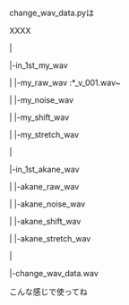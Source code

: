 ###
change_wav_data.pyは

 XXXX
 
  |
  
  |-in_1st_my_wav
  
  |  |-my_raw_wav :*_v_001.wav~
  
  |  |-my_noise_wav
  
  |  |-my_shift_wav
  
  |  |-my_stretch_wav
  
  |
  
  |-in_1st_akane_wav
  
  |  |-akane_raw_wav 
  
  |  |-akane_noise_wav
  
  |  |-akane_shift_wav
  
  |  |-akane_stretch_wav
  
  |
  
  |-change_wav_data.wav
  
  
  こんな感じで使ってね

